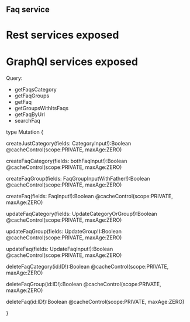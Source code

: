 ## Faq service

# Rest services exposed

# GraphQl services exposed

 Query:
  - getFaqsCategory
  - getFaqGroups
  - getFaq
  - getGroupsWithItsFaqs
  - getFaqByUrl
  - searchFaq

type Mutation {

  createJustCategory(fields: CategoryInput!):Boolean @cacheControl(scope:PRIVATE, maxAge:ZERO)

  createFaqCategory(fields: bothFaqInput!):Boolean @cacheControl(scope:PRIVATE, maxAge:ZERO)

  createFaqGroup(fields: FaqGroupInputWithFather!):Boolean @cacheControl(scope:PRIVATE, maxAge:ZERO)

  createFaq(fields: FaqInput!):Boolean @cacheControl(scope:PRIVATE, maxAge:ZERO)

  updateFaqCategory(fields: UpdateCategoryOrGroup!):Boolean @cacheControl(scope:PRIVATE, maxAge:ZERO)

  updateFaqGroup(fields: UpdateGroup!):Boolean @cacheControl(scope:PRIVATE, maxAge:ZERO)

  updateFaq(fields: UpdateFaqInput!):Boolean @cacheControl(scope:PRIVATE, maxAge:ZERO)

  deleteFaqCategory(id:ID!):Boolean @cacheControl(scope:PRIVATE, maxAge:ZERO)

  deleteFaqGroup(id:ID!):Boolean @cacheControl(scope:PRIVATE, maxAge:ZERO)

  deleteFaq(id:ID!):Boolean @cacheControl(scope:PRIVATE, maxAge:ZERO)

}

